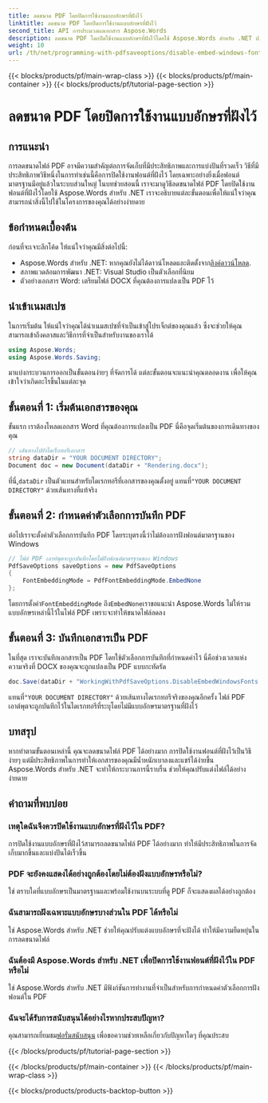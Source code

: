 ```yaml
---
title: ลดขนาด PDF โดยปิดการใช้งานแบบอักษรที่ฝังไว้
linktitle: ลดขนาด PDF โดยปิดการใช้งานแบบอักษรที่ฝังไว้
second_title: API การประมวลผลเอกสาร Aspose.Words
description: ลดขนาด PDF โดยปิดใช้งานแบบอักษรที่ฝังไว้โดยใช้ Aspose.Words สำหรับ .NET ปฏิบัติตามคำแนะนำทีละขั้นตอนของเราเพื่อเพิ่มประสิทธิภาพเอกสารของคุณสำหรับการจัดเก็บและการแชร์อย่างมีประสิทธิภาพ
weight: 10
url: /th/net/programming-with-pdfsaveoptions/disable-embed-windows-fonts/
---
```


{{< blocks/products/pf/main-wrap-class >}}
{{< blocks/products/pf/main-container >}}
{{< blocks/products/pf/tutorial-page-section >}}

# ลดขนาด PDF โดยปิดการใช้งานแบบอักษรที่ฝังไว้

## การแนะนำ

การลดขนาดไฟล์ PDF อาจมีความสำคัญต่อการจัดเก็บที่มีประสิทธิภาพและการแบ่งปันที่รวดเร็ว วิธีที่มีประสิทธิภาพวิธีหนึ่งในการทำเช่นนี้คือการปิดใช้งานฟอนต์ที่ฝังไว้ โดยเฉพาะอย่างยิ่งเมื่อฟอนต์มาตรฐานมีอยู่แล้วในระบบส่วนใหญ่ ในบทช่วยสอนนี้ เราจะมาดูวิธีลดขนาดไฟล์ PDF โดยปิดใช้งานฟอนต์ที่ฝังไว้โดยใช้ Aspose.Words สำหรับ .NET เราจะอธิบายแต่ละขั้นตอนเพื่อให้แน่ใจว่าคุณสามารถนำสิ่งนี้ไปใช้ในโครงการของคุณได้อย่างง่ายดาย

## ข้อกำหนดเบื้องต้น

ก่อนที่จะเจาะลึกโค้ด ให้แน่ใจว่าคุณมีสิ่งต่อไปนี้:

-  Aspose.Words สำหรับ .NET: หากคุณยังไม่ได้ดาวน์โหลดและติดตั้งจาก[ลิงค์ดาวน์โหลด](https://releases.aspose.com/words/net/).
- สภาพแวดล้อมการพัฒนา .NET: Visual Studio เป็นตัวเลือกที่นิยม
- ตัวอย่างเอกสาร Word: เตรียมไฟล์ DOCX ที่คุณต้องการแปลงเป็น PDF ไว้

## นำเข้าเนมสเปซ

ในการเริ่มต้น ให้แน่ใจว่าคุณได้นำเนมสเปซที่จำเป็นเข้าสู่โปรเจ็กต์ของคุณแล้ว ซึ่งจะช่วยให้คุณสามารถเข้าถึงคลาสและวิธีการที่จำเป็นสำหรับงานของเราได้

```csharp
using Aspose.Words;
using Aspose.Words.Saving;
```

มาแบ่งกระบวนการออกเป็นขั้นตอนง่ายๆ ที่จัดการได้ แต่ละขั้นตอนจะแนะนำคุณตลอดงาน เพื่อให้คุณเข้าใจว่าเกิดอะไรขึ้นในแต่ละจุด

## ขั้นตอนที่ 1: เริ่มต้นเอกสารของคุณ

ขั้นแรก เราต้องโหลดเอกสาร Word ที่คุณต้องการแปลงเป็น PDF นี่คือจุดเริ่มต้นของการเดินทางของคุณ

```csharp
// เส้นทางไปยังไดเร็กทอรีเอกสาร
string dataDir = "YOUR DOCUMENT DIRECTORY";
Document doc = new Document(dataDir + "Rendering.docx");
```

 ที่นี่,`dataDir` เป็นตัวแทนสำหรับไดเรกทอรีที่เอกสารของคุณตั้งอยู่ แทนที่`"YOUR DOCUMENT DIRECTORY"` ด้วยเส้นทางที่แท้จริง

## ขั้นตอนที่ 2: กำหนดค่าตัวเลือกการบันทึก PDF

ต่อไปเราจะตั้งค่าตัวเลือกการบันทึก PDF โดยระบุตรงนี้ว่าไม่ต้องการฝังฟอนต์มาตรฐานของ Windows

```csharp
// ไฟล์ PDF เอาท์พุตจะถูกบันทึกโดยไม่ฝังฟอนต์มาตรฐานของ Windows
PdfSaveOptions saveOptions = new PdfSaveOptions
{
    FontEmbeddingMode = PdfFontEmbeddingMode.EmbedNone
};
```

 โดยการตั้งค่า`FontEmbeddingMode` ถึง`EmbedNone`เราขอแนะนำ Aspose.Words ไม่ให้รวมแบบอักษรเหล่านี้ไว้ในไฟล์ PDF เพราะจะทำให้ขนาดไฟล์ลดลง

## ขั้นตอนที่ 3: บันทึกเอกสารเป็น PDF

ในที่สุด เราจะบันทึกเอกสารเป็น PDF โดยใช้ตัวเลือกการบันทึกที่กำหนดค่าไว้ นี่คือช่วงเวลาแห่งความจริงที่ DOCX ของคุณจะถูกแปลงเป็น PDF แบบกะทัดรัด

```csharp
doc.Save(dataDir + "WorkingWithPdfSaveOptions.DisableEmbedWindowsFonts.pdf", saveOptions);
```

 แทนที่`"YOUR DOCUMENT DIRECTORY"` ด้วยเส้นทางไดเรกทอรีจริงของคุณอีกครั้ง ไฟล์ PDF เอาต์พุตจะถูกบันทึกไว้ในไดเรกทอรีที่ระบุโดยไม่มีแบบอักษรมาตรฐานที่ฝังไว้

## บทสรุป

หากทำตามขั้นตอนเหล่านี้ คุณจะลดขนาดไฟล์ PDF ได้อย่างมาก การปิดใช้งานฟอนต์ที่ฝังไว้เป็นวิธีง่ายๆ แต่มีประสิทธิภาพในการทำให้เอกสารของคุณมีน้ำหนักเบาลงและแชร์ได้ง่ายขึ้น Aspose.Words สำหรับ .NET จะทำให้กระบวนการนี้ราบรื่น ช่วยให้คุณปรับแต่งไฟล์ได้อย่างง่ายดาย

## คำถามที่พบบ่อย

### เหตุใดฉันจึงควรปิดใช้งานแบบอักษรที่ฝังไว้ใน PDF?
การปิดใช้งานแบบอักษรที่ฝังไว้สามารถลดขนาดไฟล์ PDF ได้อย่างมาก ทำให้มีประสิทธิภาพในการจัดเก็บมากขึ้นและแบ่งปันได้เร็วขึ้น

### PDF จะยังคงแสดงได้อย่างถูกต้องโดยไม่ต้องฝังแบบอักษรหรือไม่?
ใช่ ตราบใดที่แบบอักษรเป็นมาตรฐานและพร้อมใช้งานบนระบบที่ดู PDF ก็จะแสดงผลได้อย่างถูกต้อง

### ฉันสามารถฝังเฉพาะแบบอักษรบางส่วนใน PDF ได้หรือไม่
ใช่ Aspose.Words สำหรับ .NET ช่วยให้คุณปรับแต่งแบบอักษรที่จะฝังได้ ทำให้มีความยืดหยุ่นในการลดขนาดไฟล์

### ฉันต้องมี Aspose.Words สำหรับ .NET เพื่อปิดการใช้งานฟอนต์ที่ฝังไว้ใน PDF หรือไม่
ใช่ Aspose.Words สำหรับ .NET มีฟังก์ชันการทำงานที่จำเป็นสำหรับการกำหนดค่าตัวเลือกการฝังฟอนต์ใน PDF

### ฉันจะได้รับการสนับสนุนได้อย่างไรหากประสบปัญหา?
 คุณสามารถเยี่ยมชม[ฟอรั่มสนับสนุน](https://forum.aspose.com/c/words/8) เพื่อขอความช่วยเหลือเกี่ยวกับปัญหาใดๆ ที่คุณประสบ

{{< /blocks/products/pf/tutorial-page-section >}}

{{< /blocks/products/pf/main-container >}}
{{< /blocks/products/pf/main-wrap-class >}}

{{< blocks/products/products-backtop-button >}}
